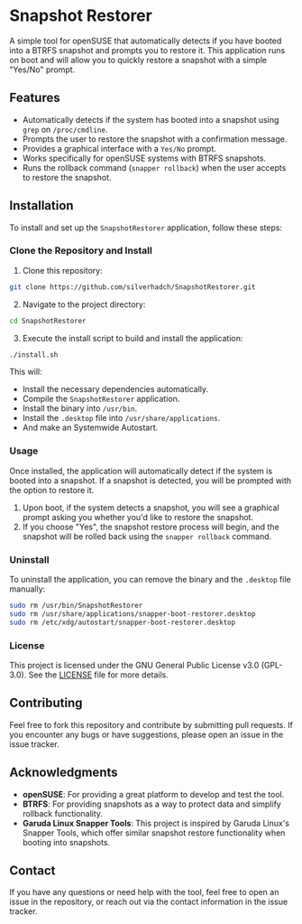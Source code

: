 # Snapshot Restorer

A simple tool for openSUSE that automatically detects if you have booted into a BTRFS snapshot and prompts you to restore it. This application runs on boot and will allow you to quickly restore a snapshot with a simple "Yes/No" prompt.

## Features

- Automatically detects if the system has booted into a snapshot using `grep` on `/proc/cmdline`.
- Prompts the user to restore the snapshot with a confirmation message.
- Provides a graphical interface with a `Yes/No` prompt.
- Works specifically for openSUSE systems with BTRFS snapshots.
- Runs the rollback command (`snapper rollback`) when the user accepts to restore the snapshot.

## Installation

To install and set up the `SnapshotRestorer` application, follow these steps:

### Clone the Repository and Install

1. Clone this repository:

```bash
git clone https://github.com/silverhadch/SnapshotRestorer.git
```

2. Navigate to the project directory:

```bash
cd SnapshotRestorer
```

3. Execute the install script to build and install the application:

```bash
./install.sh
```

This will:
- Install the necessary dependencies automatically.
- Compile the `SnapshotRestorer` application.
- Install the binary into `/usr/bin`.
- Install the `.desktop` file into `/usr/share/applications`.
- And make an Systemwide Autostart.

### Usage

Once installed, the application will automatically detect if the system is booted into a snapshot. If a snapshot is detected, you will be prompted with the option to restore it.

1. Upon boot, if the system detects a snapshot, you will see a graphical prompt asking you whether you'd like to restore the snapshot.
2. If you choose "Yes", the snapshot restore process will begin, and the snapshot will be rolled back using the `snapper rollback` command.

### Uninstall

To uninstall the application, you can remove the binary and the `.desktop` file manually:

```bash
sudo rm /usr/bin/SnapshotRestorer
sudo rm /usr/share/applications/snapper-boot-restorer.desktop
sudo rm /etc/xdg/autostart/snapper-boot-restorer.desktop
```

### License

This project is licensed under the GNU General Public License v3.0 (GPL-3.0). See the [LICENSE](LICENSE) file for more details.

## Contributing

Feel free to fork this repository and contribute by submitting pull requests. If you encounter any bugs or have suggestions, please open an issue in the issue tracker.

## Acknowledgments

- **openSUSE**: For providing a great platform to develop and test the tool.
- **BTRFS**: For providing snapshots as a way to protect data and simplify rollback functionality.
- **Garuda Linux Snapper Tools**: This project is inspired by Garuda Linux's Snapper Tools, which offer similar snapshot restore functionality when booting into snapshots.

## Contact

If you have any questions or need help with the tool, feel free to open an issue in the repository, or reach out via the contact information in the issue tracker.

